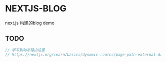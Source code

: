 # NEXTJS-BLOG

next.js 构建的blog demo

## TODO

```js
// 学习到动态路由这里
// https://nextjs.org/learn/basics/dynamic-routes/page-path-external-data
```
